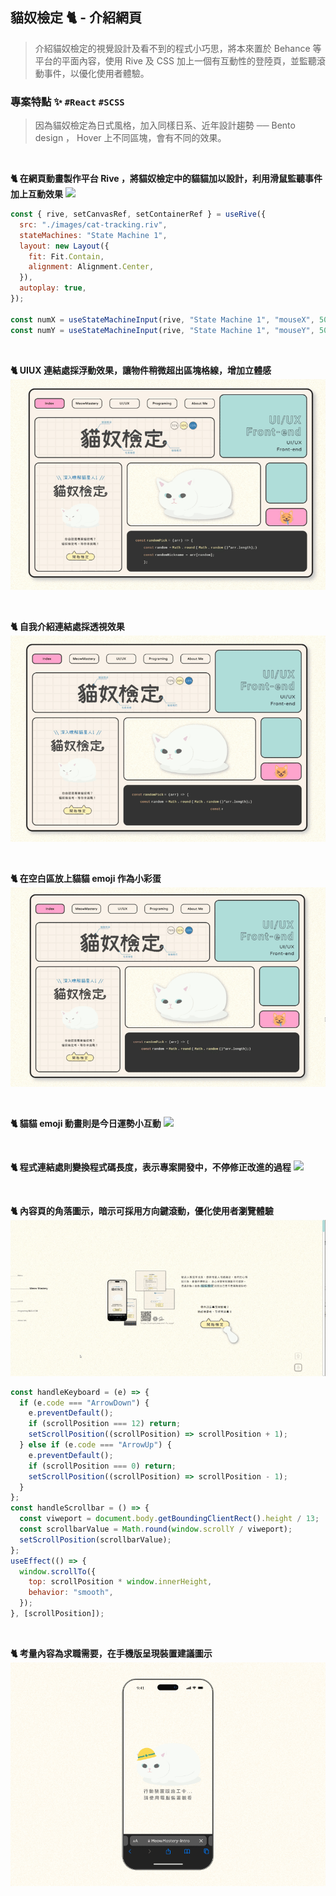 ## 貓奴檢定 🐈 - 介紹網頁

> 介紹貓奴檢定的視覺設計及看不到的程式小巧思，將本來置於 Behance 等平台的平面內容，使用 Rive 及 CSS 加上一個有互動性的登陸頁，並監聽滾動事件，以優化使用者體驗。

### 專案特點 ✨ <code>#React</code> <code>#SCSS</code>

> 因為貓奴檢定為日式風格，加入同樣日系、近年設計趨勢 ── Bento design ， Hover 上不同區塊，會有不同的效果。

<br>

**🐈 在網頁動畫製作平台 Rive ，將貓奴檢定中的貓貓加以設計，利用滑鼠監聽事件加上互動效果**
![](readme/images/00.gif)

```js
const { rive, setCanvasRef, setContainerRef } = useRive({
  src: "./images/cat-tracking.riv",
  stateMachines: "State Machine 1",
  layout: new Layout({
    fit: Fit.Contain,
    alignment: Alignment.Center,
  }),
  autoplay: true,
});

const numX = useStateMachineInput(rive, "State Machine 1", "mouseX", 50);
const numY = useStateMachineInput(rive, "State Machine 1", "mouseY", 50);
```

<br>

**🐈 UIUX 連結處採浮動效果，讓物件稍微超出區塊格線，增加立體感**
![](readme/images/01.gif)

<br>

**🐈 自我介紹連結處採透視效果**
![](readme/images/02.gif)

<br>

**🐈 在空白區放上貓貓 emoji 作為小彩蛋**
![](readme/images/03.gif)

<br>

**🐈 貓貓 emoji 動畫則是今日運勢小互動**
![](readme/images/04.gif)

<br>

**🐈 程式連結處則變換程式碼長度，表示專案開發中，不停修正改進的過程**
![](readme/images/05.gif)

<br>

**🐈 內容頁的角落圖示，暗示可採用方向鍵滾動，優化使用者瀏覽體驗**
![](readme/images/06.gif)

```js
const handleKeyboard = (e) => {
  if (e.code === "ArrowDown") {
    e.preventDefault();
    if (scrollPosition === 12) return;
    setScrollPosition((scrollPosition) => scrollPosition + 1);
  } else if (e.code === "ArrowUp") {
    e.preventDefault();
    if (scrollPosition === 0) return;
    setScrollPosition((scrollPosition) => scrollPosition - 1);
  }
};
const handleScrollbar = () => {
  const viweport = document.body.getBoundingClientRect().height / 13;
  const scrollbarValue = Math.round(window.scrollY / viweport);
  setScrollPosition(scrollbarValue);
};
useEffect(() => {
  window.scrollTo({
    top: scrollPosition * window.innerHeight,
    behavior: "smooth",
  });
}, [scrollPosition]);
```

<br>

**🐈 考量內容為求職需要，在手機版呈現裝置建議圖示**
![](readme/images/00.png)
